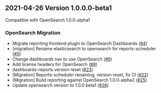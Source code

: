 ## 2021-04-26 Version 1.0.0.0-beta1
Compatible with OpenSearch 1.0.0-alpha1

### OpenSearch Migration
* Migrate reporting frontend plugin to OpenSearch Dashboards ([#4](https://github.com/opensearch-project/dashboards-reports/pull/4))
* [migration] Rename elasticsearch to opensearch for reports-scheduler ([#5](https://github.com/opensearch-project/dashboards-reports/pull/5))
* Change dashboards nav to use OpenSearch ([#6](https://github.com/opensearch-project/dashboards-reports/pull/6))
* Add license headers for OpenSearch ([#8](https://github.com/opensearch-project/dashboards-reports/pull/8))
* dashboards-reports version reset ([#23](https://github.com/opensearch-project/dashboards-reports/pull/23)) 
* [Migration] Reports-scheduler renaming, version reset, fix CI ([#22](https://github.com/opensearch-project/dashboards-reports/pull/22)) 
* [Migration] Build reporting against OpenSearch 1.0.0-alpha2 ([#25](https://github.com/opensearch-project/dashboards-reports/pull/25))
* Update opensearch version to 1.0.0 beta1 ([#26](https://github.com/opensearch-project/dashboards-reports/pull/26))